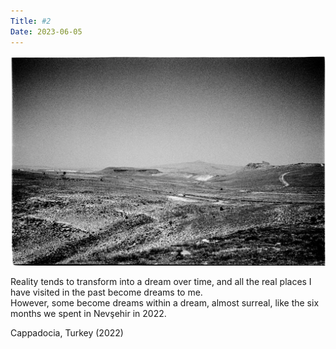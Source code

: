 ```yaml
---
Title: #2
Date: 2023-06-05
---
```


![Cappadocia, 2022](images/002-cappadocia@2x.webp)

Reality tends to transform into a dream over time, and all the real places I have visited in the past become dreams to me.  
However, some become dreams within a dream, almost surreal, like the six months we spent in Nevşehir in 2022.

Cappadocia, Turkey (2022)